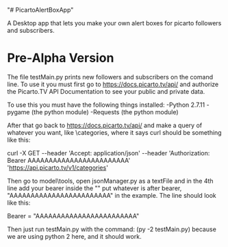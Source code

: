 "# PicartoAlertBoxApp" 

A Desktop app that lets you make your own alert boxes for picarto followers and subscribers.

# Pre-Alpha Version

The file testMain.py prints new followers and subscribers on the comand line. To use it you must first go to https://docs.picarto.tv/api/ and authorize the Picarto.TV API Documentation to see your public and private data.

To use this you must have the following things installed:
-Python 2.7.11
-pygame (the python module)
-Requests (the python module)

After that go back to https://docs.picarto.tv/api/ and make a query of whatever you want, like \categories, where it says curl should be something like this:

curl -X GET --header 'Accept: application/json' --header 'Authorization: Bearer AAAAAAAAAAAAAAAAAAAAAAAA' 'https://api.picarto.tv/v1/categories'

Then go to model\tools, open jsonManager.py as a textFile and in the 4th line add your bearer inside the "" put whatever is after bearer, "AAAAAAAAAAAAAAAAAAAAAAAA" in the example. The line should look like this:

Bearer = "AAAAAAAAAAAAAAAAAAAAAAAA"

Then just run testMain.py with the command: (py -2 testMain.py) because we are using python 2 here, and it should work.